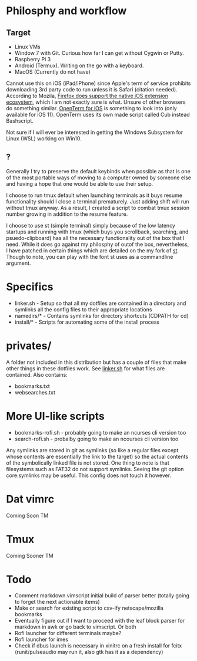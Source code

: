 # Philosphy and workflow
## Target
- Linux VMs
- Window 7 with Git. Curious how far I can get without Cygwin or Putty.
- Raspberry Pi 3
- Android (Termux). Writing on the go with a keyboard.
- MacOS (Currently do not have)

Cannot use this on iOS (iPad/iPhone) since Apple's term of service prohibits downloading 3rd party code to run unless it is Safari (citation needed). According to Mozila, [Firefox does support the native iOS extension ecosystem](https://developer.mozilla.org/en-US/docs/Mozilla/Firefox_for_iOS), which I am not exactly sure is what. Unsure of other browsers do something similar. [OpenTerm for iOS](https://github.com/louisdh/openterm) is something to look into (only available for iOS 11). OpenTerm uses its own made script called Cub instead Bashscript.

Not sure if I will ever be interested in getting the Windows Subsystem for Linux (WSL) working on Win10.

## ?

Generally I try to preserve the default keybinds when possible as that is one of the most portable ways of moving to a computer owned by someone else and having a hope that one would be able to use their setup.

I choose to run tmux default when launching terminals as it buys resume functionality should I close a terminal prematurely. Just adding shift will run without tmux anyway. As a result, I created a script to combat tmux session number growing in addition to the resume feature.

I choose to use st (simple terminal) simply because of the low latency startups and running with tmux (which buys you scrollback, searching, and psuedo-clipboard) has all the necessary functionality out of the box that I need. While it does go against my philosphy of outof the box, nevertheless, I have patched in certain things which are detailed on the my fork of [st](https://www.github.com/Aryailai/st). Though to note, you can play with the font st uses as a commandline argument.


# Specifics
* linker.sh - Setup so that all my dotfiles are contained in a directory and symlinks all the config files to their appropriate locations
* namedirs/* - Contains symlinks for directory shortcuts (CDPATH for cd)
* install/* - Scripts for automating some of the install process

# privates/
A folder not included in this distribution but has a couple of files that make other things in these dotfiles work. See [linker.sh](linker.sh) for what files are contained.
Also contains:
* bookmarks.txt
* websearches.txt

# More UI-like scripts
* bookmarks-rofi.sh - probably going to make an ncurses cli version too
* search-rofi.sh - probalby going to make an ncourses cli version too

Any symlinks are stored in git as symlinks (so like a regular files except whose contents are essentially the link to the target) so the actual contents of the symbolically linked file is not stored. 
One thing to note is that filesystems such as FAT32 do not support symlinks. Seeing the git option core.symlinks may be useful. This config does not touch it however.


# Dat vimrc
Coming Soon TM

# Tmux
Coming Sooner TM

# Todo
* Comment markdown vimscript initial build of parser better (totally going to forget the next actionable items)
* Make or search for existing script to csv-ify netscape/mozilla bookmarks
* Eventually figure out if I want to proceed with the leaf block parser for markdown in awk or go back to vimscript. Or both
* Rofi launcher for different terminals maybe?
* Rofi launcher for imes
* Check if dbus launch is necessary in xinitrc on a fresh install for fcitx (runit/pulseaudio may run it, also gtk has it as a dependency)

